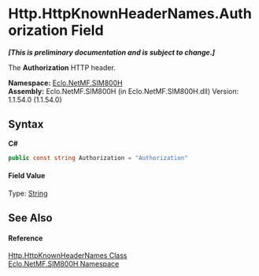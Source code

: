 # Http.HttpKnownHeaderNames.Authorization Field
 _**\[This is preliminary documentation and is subject to change.\]**_

The <b>Authorization</b> HTTP header.

**Namespace:**&nbsp;<a href="N_Eclo_NetMF_SIM800H">Eclo.NetMF.SIM800H</a><br />**Assembly:**&nbsp;Eclo.NetMF.SIM800H (in Eclo.NetMF.SIM800H.dll) Version: 1.1.54.0 (1.1.54.0)

## Syntax

**C#**<br />
``` C#
public const string Authorization = "Authorization"
```


#### Field Value
Type: <a href="http://msdn2.microsoft.com/en-us/library/s1wwdcbf" target="_blank">String</a>

## See Also


#### Reference
<a href="T_Eclo_NetMF_SIM800H_Http_HttpKnownHeaderNames">Http.HttpKnownHeaderNames Class</a><br /><a href="N_Eclo_NetMF_SIM800H">Eclo.NetMF.SIM800H Namespace</a><br />
